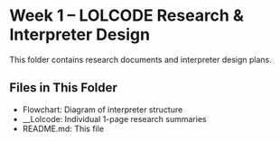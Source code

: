 # Week 1 – LOLCODE Research & Interpreter Design

This folder contains research documents and interpreter design plans.

## Files in This Folder

- Flowchart: Diagram of interpreter structure 
- __Lolcode: Individual 1-page research summaries
- README.md: This file

